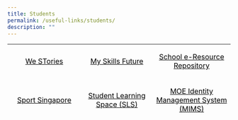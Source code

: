 ```yaml
---
title: Students
permalink: /useful-links/students/
description: ""
---
```

<table style="height: 192px;">
<tbody>
<tr style="height: 64px;">
<td style="text-align: center; height: 64px; width: 208px;">
<p style="text-align: center;"><span style="color: #000000;"><a style="color: #000000;" href="https://online.fliphtml5.com/obrr/qkde/#p=1" target="_blank">We STories</a></span></p>
</td>
<td style="text-align: center; height: 64px; width: 208px;">
<p><span style="color: #000000;"><a style="color: #000000;" href="https://www.myskillsfuture.gov.sg/content/student/en/primary.html" target="_blank">My Skills Future</a></span></p>
</td>
<td style="text-align: center; height: 64px; width: 208px;">
<p style="text-align: center;"><span style="color: #000000;"><a style="color: #000000;" href="https://schoolibrary.moe.edu.sg/eresourcespri/cgi-bin/spydus.exe/MSGTRN/WPAC/HOME" target="_blank">School e-Resource Repository</a></span></p>
</td>
</tr>
<tr style="text-align: left; height: 64px;">
<td style="text-align: center; height: 64px; width: 208px;">
<p><span style="color: #000000;"><a style="color: #000000;" href="https://www.sportsingapore.gov.sg/" target="_blank">Sport Singapore</a></span></p>
</td>
<td style="text-align: center; height: 64px; width: 208px;">
<p><span style="color: #000000;"><a style="color: #000000;" href="https://vle.learning.moe.edu.sg/login" target="_blank">Student Learning Space (SLS)</a></span></p>
</td>
<td style="text-align: center; height: 64px; width: 208px;">
<p style="text-align: center;"><span style="color: #000000;"><a style="color: #000000;" href="https://idp.mims.moe.gov.sg/nidp/saml2/sso" target="_blank">MOE Identity Management System (MIMS)</a></span></p>
</td>
</tr>
<tr style="text-align: left; height: 64px;">
<td style="text-align: center; height: 64px; width: 208px;">
<p style="text-align: center;"><span style="color: #000000;"><a style="color: #000000;" href="https://w7euphoria.edu.sg/" target="_blank">The Euphoria for the Arts Website</a></span></p>
</td>
<td style="text-align: center; height: 64px; width: 208px;">&nbsp;</td>
<td style="text-align: center; height: 64px; width: 208px;">
<p><span style="color: #000000;"><strong>&nbsp;</strong></span></p>
</td>
</tr>
</tbody>
</table>